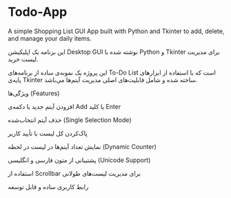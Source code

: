 # Todo-App
A simple Shopping List GUI App built with Python and Tkinter to add, delete, and manage your daily items.

این برنامه یک اپلیکیشن Desktop GUI نوشته شده با Python و Tkinter برای مدیریت لیست خرید.

این پروژه یک نمونه‌ی ساده از برنامه‌های To-Do List است که با استفاده از ابزارهای پایه‌ی Tkinter ساخته شده و شامل قابلیت‌های اصلی مدیریت آیتم‌ها می‌باشد.

ویژگی‌ها (Features)

افزودن آیتم جدید با دکمه‌ی Add یا کلید Enter

حذف آیتم انتخاب‌شده (Single Selection Mode)

پاک‌کردن کل لیست با تأیید کاربر 

نمایش تعداد آیتم‌ها در لیست در لحظه (Dynamic Counter)

پشتیبانی از متون فارسی و انگلیسی (Unicode Support)

استفاده از Scrollbar برای مدیریت لیست‌های طولانی

رابط کاربری ساده و قابل توسعه

